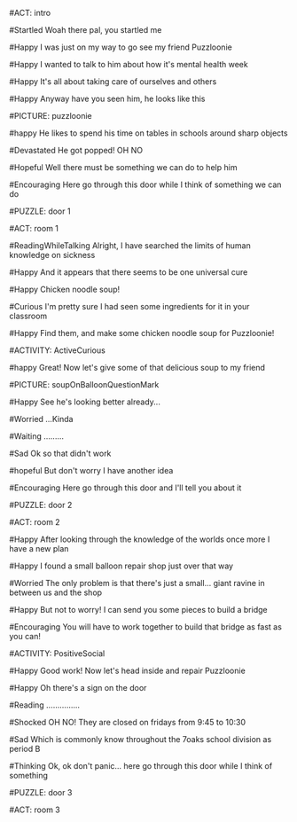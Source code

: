 #ACT: intro

#Startled
Woah there pal, you startled me

#Happy
I was just on my way to go see my friend Puzzloonie

#Happy
I wanted to talk to him about how it's mental health week

#Happy
It's all about taking care of ourselves and others

#Happy
Anyway have you seen him, he looks like this

#PICTURE: puzzloonie

#happy
He likes to spend his time on tables in schools around sharp objects

#Devastated
He got popped! OH NO

#Hopeful
Well there must be something we can do to help him

#Encouraging
Here go through this door while I think of something we can do

#PUZZLE: door 1

#ACT: room 1

#ReadingWhileTalking
Alright, I have searched the limits of human knowledge on sickness

#Happy
And it appears that there seems to be one universal cure

#Happy
Chicken noodle soup!

#Curious
I'm pretty sure I had seen some ingredients for it in your classroom

#Happy
Find them, and make some chicken noodle soup for Puzzloonie!

#ACTIVITY: ActiveCurious

#happy
Great! Now let's give some of that delicious soup to my friend

#PICTURE: soupOnBalloonQuestionMark

#Happy
See he's looking better already...

#Worried
...Kinda

#Waiting
.........

#Sad
Ok so that didn't work

#hopeful
But don't worry I have another idea

#Encouraging
Here go through this door and I'll tell you about it

#PUZZLE: door 2

#ACT: room 2

#Happy
After looking through the knowledge of the worlds once more I have a new plan

#Happy
I found a small balloon repair shop just over that way

#Worried
The only problem is that there's just a small... giant ravine in between us and the shop

#Happy
But not to worry! I can send you some pieces to build a bridge

#Encouraging
You will have to work together to build that bridge as fast as you can!

#ACTIVITY: PositiveSocial

#Happy
Good work! Now let's head inside and repair Puzzloonie

#Happy
Oh there's a sign on the door

#Reading
...............

#Shocked
OH NO! They are closed on fridays from 9:45 to 10:30

#Sad
Which is commonly know throughout the 7oaks school division as period B

#Thinking
Ok, ok don't panic... here go through this door while I think of something

#PUZZLE: door 3

#ACT: room 3


